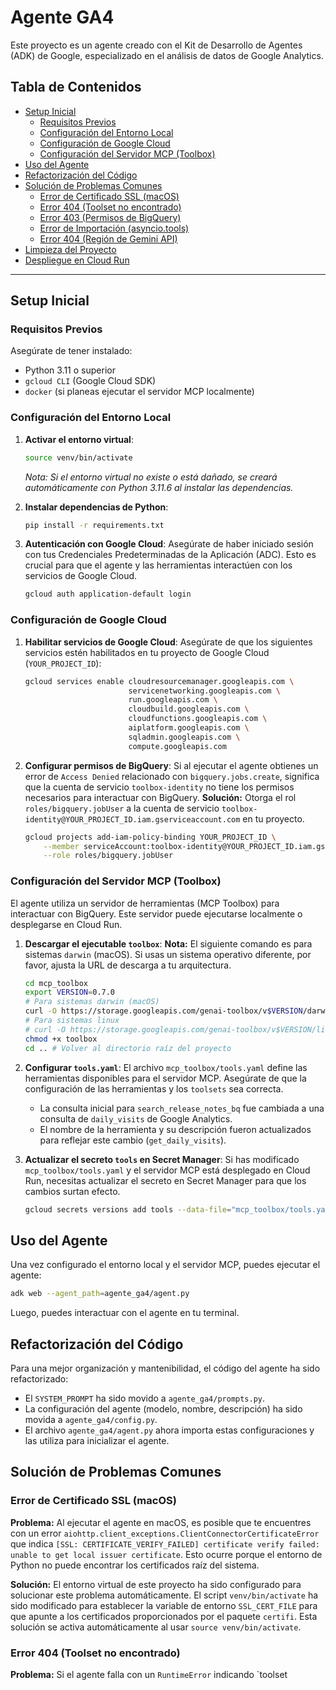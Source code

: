 # Agente GA4

Este proyecto es un agente creado con el Kit de Desarrollo de Agentes (ADK) de Google, especializado en el análisis de datos de Google Analytics.

## Tabla de Contenidos
- [Setup Inicial](#setup-inicial)
  - [Requisitos Previos](#requisitos-previos)
  - [Configuración del Entorno Local](#configuración-del-entorno-local)
  - [Configuración de Google Cloud](#configuración-de-google-cloud)
  - [Configuración del Servidor MCP (Toolbox)](#configuración-del-servidor-mcp-toolbox)
- [Uso del Agente](#uso-del-agente)
- [Refactorización del Código](#refactorización-del-código)
- [Solución de Problemas Comunes](#solución-de-problemas-comunes)
  - [Error de Certificado SSL (macOS)](#error-de-certificado-ssl-macos)
  - [Error 404 (Toolset no encontrado)](#error-404-toolset-no-encontrado)
  - [Error 403 (Permisos de BigQuery)](#error-403-permisos-de-bigquery)
  - [Error de Importación (asyncio.tools)](#error-de-importación-asyncio.tools)
  - [Error 404 (Región de Gemini API)](#error-404-región-de-gemini-api)
- [Limpieza del Proyecto](#limpieza-del-proyecto)
- [Despliegue en Cloud Run](#despliegue-en-cloud-run)

---

## Setup Inicial

### Requisitos Previos
Asegúrate de tener instalado:
- Python 3.11 o superior
- `gcloud CLI` (Google Cloud SDK)
- `docker` (si planeas ejecutar el servidor MCP localmente)

### Configuración del Entorno Local

1.  **Activar el entorno virtual**:
    ```bash
    source venv/bin/activate
    ```
    *Nota: Si el entorno virtual no existe o está dañado, se creará automáticamente con Python 3.11.6 al instalar las dependencias.*

2.  **Instalar dependencias de Python**:
    ```bash
    pip install -r requirements.txt
    ```

3.  **Autenticación con Google Cloud**:
Asegúrate de haber iniciado sesión con tus Credenciales Predeterminadas de la Aplicación (ADC). Esto es crucial para que el agente y las herramientas interactúen con los servicios de Google Cloud.
    ```bash
    gcloud auth application-default login
    ```

### Configuración de Google Cloud

1.  **Habilitar servicios de Google Cloud**:
Asegúrate de que los siguientes servicios estén habilitados en tu proyecto de Google Cloud (`YOUR_PROJECT_ID`):
    ```bash
    gcloud services enable cloudresourcemanager.googleapis.com \
                           servicenetworking.googleapis.com \
                           run.googleapis.com \
                           cloudbuild.googleapis.com \
                           cloudfunctions.googleapis.com \
                           aiplatform.googleapis.com \
                           sqladmin.googleapis.com \
                           compute.googleapis.com
    ```

2.  **Configurar permisos de BigQuery**:
Si al ejecutar el agente obtienes un error de `Access Denied` relacionado con `bigquery.jobs.create`, significa que la cuenta de servicio `toolbox-identity` no tiene los permisos necesarios para interactuar con BigQuery.
**Solución:** Otorga el rol `roles/bigquery.jobUser` a la cuenta de servicio `toolbox-identity@YOUR_PROJECT_ID.iam.gserviceaccount.com` en tu proyecto.
    ```bash
    gcloud projects add-iam-policy-binding YOUR_PROJECT_ID \
        --member serviceAccount:toolbox-identity@YOUR_PROJECT_ID.iam.gserviceaccount.com \
        --role roles/bigquery.jobUser
    ```

### Configuración del Servidor MCP (Toolbox)

El agente utiliza un servidor de herramientas (MCP Toolbox) para interactuar con BigQuery. Este servidor puede ejecutarse localmente o desplegarse en Cloud Run.

1.  **Descargar el ejecutable `toolbox`**:
    **Nota:** El siguiente comando es para sistemas `darwin` (macOS). Si usas un sistema operativo diferente, por favor, ajusta la URL de descarga a tu arquitectura.
    ```bash
    cd mcp_toolbox
    export VERSION=0.7.0
    # Para sistemas darwin (macOS)
    curl -O https://storage.googleapis.com/genai-toolbox/v$VERSION/darwin/amd64/toolbox
    # Para sistemas linux
    # curl -O https://storage.googleapis.com/genai-toolbox/v$VERSION/linux/amd64/toolbox
    chmod +x toolbox
    cd .. # Volver al directorio raíz del proyecto
    ```

2.  **Configurar `tools.yaml`**:
El archivo `mcp_toolbox/tools.yaml` define las herramientas disponibles para el servidor MCP. Asegúrate de que la configuración de las herramientas y los `toolsets` sea correcta.
    *   La consulta inicial para `search_release_notes_bq` fue cambiada a una consulta de `daily_visits` de Google Analytics.
    *   El nombre de la herramienta y su descripción fueron actualizados para reflejar este cambio (`get_daily_visits`).

3.  **Actualizar el secreto `tools` en Secret Manager**:
Si has modificado `mcp_toolbox/tools.yaml` y el servidor MCP está desplegado en Cloud Run, necesitas actualizar el secreto en Secret Manager para que los cambios surtan efecto.
    ```bash
    gcloud secrets versions add tools --data-file="mcp_toolbox/tools.yaml"
    ```

## Uso del Agente

Una vez configurado el entorno local y el servidor MCP, puedes ejecutar el agente:

```bash
adk web --agent_path=agente_ga4/agent.py
```
Luego, puedes interactuar con el agente en tu terminal.

## Refactorización del Código

Para una mejor organización y mantenibilidad, el código del agente ha sido refactorizado:
- El `SYSTEM_PROMPT` ha sido movido a `agente_ga4/prompts.py`.
- La configuración del agente (modelo, nombre, descripción) ha sido movida a `agente_ga4/config.py`.
- El archivo `agente_ga4/agent.py` ahora importa estas configuraciones y las utiliza para inicializar el agente.

## Solución de Problemas Comunes

### Error de Certificado SSL (macOS)

**Problema:** Al ejecutar el agente en macOS, es posible que te encuentres con un error `aiohttp.client_exceptions.ClientConnectorCertificateError` que indica `[SSL: CERTIFICATE_VERIFY_FAILED] certificate verify failed: unable to get local issuer certificate`. Esto ocurre porque el entorno de Python no puede encontrar los certificados raíz del sistema.

**Solución:** El entorno virtual de este proyecto ha sido configurado para solucionar este problema automáticamente. El script `venv/bin/activate` ha sido modificado para establecer la variable de entorno `SSL_CERT_FILE` para que apunte a los certificados proporcionados por el paquete `certifi`. Esta solución se activa automáticamente al usar `source venv/bin/activate`.

### Error 404 (Toolset no encontrado)

**Problema:** Si el agente falla con un `RuntimeError` indicando `toolset 